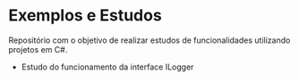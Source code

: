 # Exemplos e Estudos

Repositório com o objetivo de realizar estudos de funcionalidades utilizando projetos em C#.

- Estudo do funcionamento da interface ILogger
